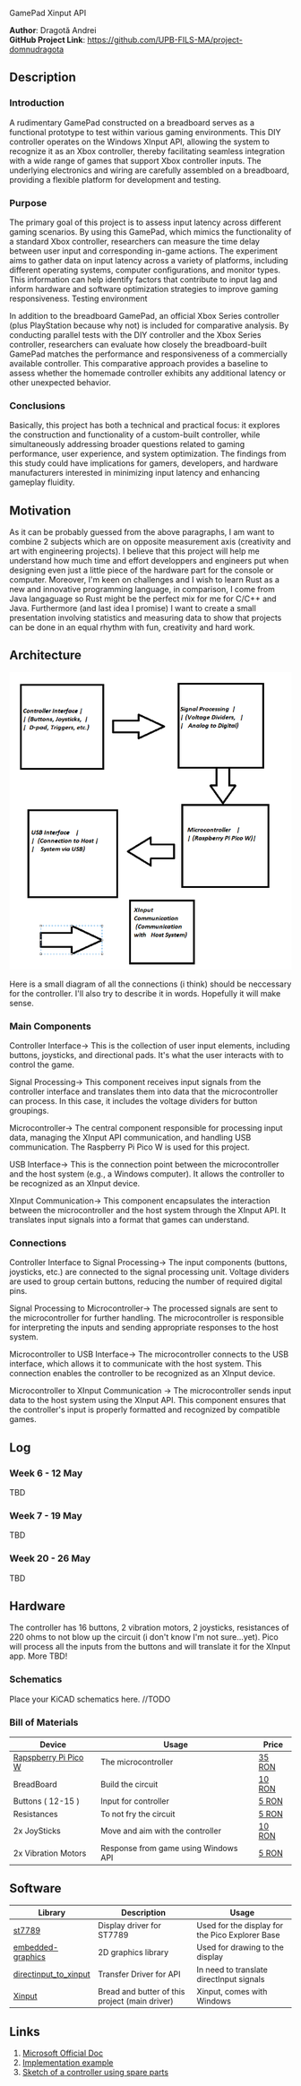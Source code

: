 GamePad Xinput API



**Author**: Dragotă Andrei \
**GitHub Project Link**: https://github.com/UPB-FILS-MA/project-domnudragota



## Description



### Introduction

A rudimentary GamePad constructed on a breadboard serves as a functional prototype to test within various gaming environments. This DIY controller operates on the Windows XInput API, allowing the system to recognize it as an Xbox controller, thereby facilitating seamless integration with a wide range of games that support Xbox controller inputs. The underlying electronics and wiring are carefully assembled on a breadboard, providing a flexible platform for development and testing.

### Purpose

The primary goal of this project is to assess input latency across different gaming scenarios. By using this GamePad, which mimics the functionality of a standard Xbox controller, researchers can measure the time delay between user input and corresponding in-game actions. The experiment aims to gather data on input latency across a variety of platforms, including different operating systems, computer configurations, and monitor types. This information can help identify factors that contribute to input lag and inform hardware and software optimization strategies to improve gaming responsiveness.
Testing environment

In addition to the breadboard GamePad, an official Xbox Series controller (plus PlayStation because why not) is included for comparative analysis. By conducting parallel tests with the DIY controller and the Xbox Series controller, researchers can evaluate how closely the breadboard-built GamePad matches the performance and responsiveness of a commercially available controller. This comparative approach provides a baseline to assess whether the homemade controller exhibits any additional latency or other unexpected behavior.

### Conclusions

Basically, this project has both a technical and practical focus: it explores the construction and functionality of a custom-built controller, while simultaneously addressing broader questions related to gaming performance, user experience, and system optimization. The findings from this study could have implications for gamers, developers, and hardware manufacturers interested in minimizing input latency and enhancing gameplay fluidity.



## Motivation

As it can be probably guessed from the above paragraphs, I am want to combine 2 subjects which are on opposite measurement axis (creativity and art with engineering projects). I believe that this project will help me understand how much time and effort developpers and engineers put when designing even just a little piece of the hardware part for the console or computer. Moreover, I'm keen on challenges and I wish to learn Rust as a new and innovative programming language, in comparison, I come from Java langaguage so Rust might be the perfect mix for me for C/C++ and Java. Furthermore (and last idea I promise) I want to create a small presentation involving statistics and measuring data to show that projects can be done in an equal rhythm with fun, creativity and hard work.

## Architecture 



![architecture](architecture.png)


Here is a small diagram of all the connections (i think) should be neccessary for the controller. I'll also try to describe it in words. Hopefully it will make sense.

### Main Components

Controller Interface->
This is the collection of user input elements, including buttons, joysticks, and directional pads. It's what the user interacts with to control the game.

Signal Processing->
This component receives input signals from the controller interface and translates them into data that the microcontroller can process. In this case, it includes the voltage dividers for button groupings.

Microcontroller->
The central component responsible for processing input data, managing the XInput API communication, and handling USB communication. The Raspberry Pi Pico W is used for this project.

USB Interface->
This is the connection point between the microcontroller and the host system (e.g., a Windows computer). It allows the controller to be recognized as an XInput device.

XInput Communication->
This component encapsulates the interaction between the microcontroller and the host system through the XInput API. It translates input signals into a format that games can understand.

### Connections

Controller Interface to Signal Processing->
The input components (buttons, joysticks, etc.) are connected to the signal processing unit. Voltage dividers are used to group certain buttons, reducing the number of required digital pins.

Signal Processing to Microcontroller->
The processed signals are sent to the microcontroller for further handling. The microcontroller is responsible for interpreting the inputs and sending appropriate responses to the host system.

Microcontroller to USB Interface->
The microcontroller connects to the USB interface, which allows it to communicate with the host system. This connection enables the controller to be recognized as an XInput device.

Microcontroller to XInput Communication ->
The microcontroller sends input data to the host system using the XInput API. This component ensures that the controller's input is properly formatted and recognized by compatible games.


## Log

<!-- write every week your progress here -->

### Week 6 - 12 May
TBD
### Week 7 - 19 May
TBD
### Week 20 - 26 May
TBD
## Hardware

The controller has 16 buttons, 2 vibration motors, 2 joysticks, resistances of 220 ohms to not blow up the circuit (i don't know I'm not sure...yet). Pico will process all the inputs from the buttons and will translate it for the XInput app. More TBD!

### Schematics

Place your KiCAD schematics here. //TODO

### Bill of Materials

<!-- Fill out this table with all the hardware components that you might need.

The format is 
```
| [Device](link://to/device) | This is used ... | [price](link://to/store) |

```

-->

| Device | Usage | Price |
|--------|--------|-------|
| [Rapspberry Pi Pico W](https://www.raspberrypi.com/documentation/microcontrollers/raspberry-pi-pico.html) | The microcontroller | [35 RON](https://www.optimusdigital.ro/en/raspberry-pi-boards/12394-raspberry-pi-pico-w.html) |
| BreadBoard| Build the circuit | [10 RON](https://www.optimusdigital.ro/ro/prototipare-breadboard-uri/8-breadboard-830-points.html) |
| Buttons ( 12-15 ) | Input for controller | [5 RON](https://www.optimusdigital.ro/ro/butoane-i-comutatoare/1119-buton-6x6x6.html?search_query=buton&results=222) |
| Resistances | To not fry the circuit | [5 RON](https://www.optimusdigital.ro/ro/componente-electronice-rezistoare/858-rezistor-025w-18k.html?search_query=rezistor&results=120) |
| 2x JoySticks | Move and aim with the controller | [10 RON](https://www.optimusdigital.ro/ro/senzori-senzori-de-atingere/742-modul-joystick-ps2-biaxial-negru-cu-5-pini.html?search_query=joystick&results=42) |
| 2x Vibration Motors | Response from game using Windows API | [5 RON](https://www.optimusdigital.ro/ro/motoare-motoare-cu-vibratii/693-motor-cu-vibratii-a1027.html?gad_source=1&gclid=Cj0KCQjwir2xBhC_ARIsAMTXk87DxwQMGCCtCEbpkpSU_Mpx-jXCLmP0dDQwEzAGgiDgH0d1KsIc7isaAvvcEALw_wcB) |

## Software

| Library | Description | Usage |
|---------|-------------|-------|
| [st7789](https://github.com/almindor/st7789) | Display driver for ST7789 | Used for the display for the Pico Explorer Base |
| [embedded-graphics](https://github.com/embedded-graphics/embedded-graphics) | 2D graphics library | Used for drawing to the display |
| [directinput_to_xinput](https://github.com/csutorasa/XOutput) | Transfer Driver for API | In need to translate directInput signals |
| [Xinput](https://learn.microsoft.com/en-us/windows/win32/xinput/xinput-game-controller-apis-portal) | Bread and butter of this project (main driver) | Xinput, comes with Windows |
## Links

<!-- Add a few links that inspired you and that you think you will use for your project -->

1. [Microsoft Official Doc](https://learn.microsoft.com/en-us/windows/win32/xinput/getting-started-with-xinput)
2. [Implementation example](https://dev.to/jeikabu/gamepad-input-with-rust-2oji)
3. [Sketch of a controller using spare parts](https://www.youtube.com/watch?v=YEDTK_Yv0vo)

